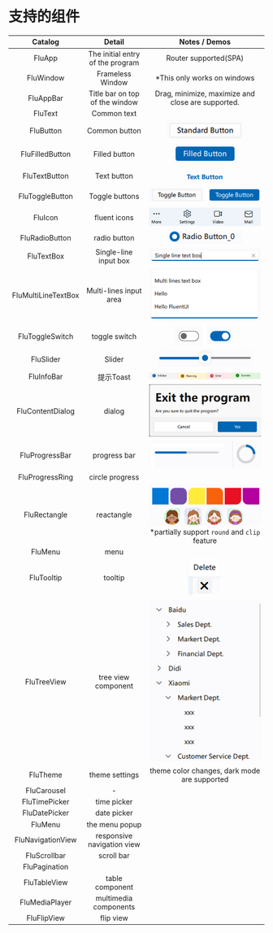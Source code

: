 # 支持的组件

|Catalog|Detail|Notes / Demos|
|:----:|:----:|:----:|
|FluApp|The initial entry of the program|Router supported(SPA)|
|FluWindow|Frameless Window|*This only works on windows|
|FluAppBar|Title bar on top of the window|Drag, minimize, maximize and close are supported.|
|FluText|Common text||
|FluButton|Common button|![btn](../preview/demo_standardbtn.png) |
|FluFilledButton|Filled button|![filledbtn](../preview/demo_filledbtn.png)|
|FluTextButton|Text button|![textbtn](../preview/demo_textbtn.png)|
|FluToggleButton|Toggle buttons|![togglebtn](../preview/demo_toggle_btn.png)|
|FluIcon|fluent icons|![icons](../preview/demo_icon.png)|
|FluRadioButton|radio button|![radiobtn](../preview/demo_radiobtn.png)|
|FluTextBox|Single-line input box|![textbox](../preview/demo_textbox.png)|
|FluMultiLineTextBox|Multi-lines input area|![textarea](../preview/demo_multiline_textbox.png)|
|FluToggleSwitch|toggle switch|![toggleswitch](../preview/demo_toggle_switch.png)|
|FluSlider|Slider|![slider](../preview/demo_slider.png)|
|FluInfoBar|提示Toast|![infobar](../preview/demo_infobar.png)|
|FluContentDialog| dialog |![dialog](../preview/demo_content_dialog.png)|
|FluProgressBar| progress bar |![progress](../preview/demo_progress_bar_ring.png)|
|FluProgressRing|circle progress||
|FluRectangle|reactangle| ![rect](../preview/demo_rectangle.png)</br>*partially support `round` and `clip` feature|
|FluMenu|menu||
|FluTooltip|tooltip|![tooltip](../preview/demo_tooltip.png)|
|FluTreeView|tree view component|![treeview](../preview/demo_tree_view.png)|
|FluTheme|theme settings|theme color changes, dark mode are supported|
|FluCarousel|-||
|FluTimePicker| time picker ||
|FluDatePicker|date picker||
|FluMenu|the menu popup||
|FluNavigationView|responsive navigation view||
|FluScrollbar|scroll bar||
|FluPagination|||
|FluTableView|table component||
|FluMediaPlayer|multimedia components||
|FluFlipView| flip view||